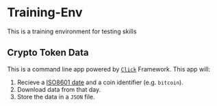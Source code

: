 # Training-Env

This is a training environment for testing skills

## Crypto Token Data

This is a command line app powered by [`Click`](https://click.palletsprojects.com/en/8.1.x/) Framework.
This app will:
1. Recieve a [ISO8601 date](https://en.wikipedia.org/wiki/ISO_8601#Calendar_dates) and a coin identifier (e.g. `bitcoin`).
2. Download data from that day.
3. Store the data in a `JSON` file.